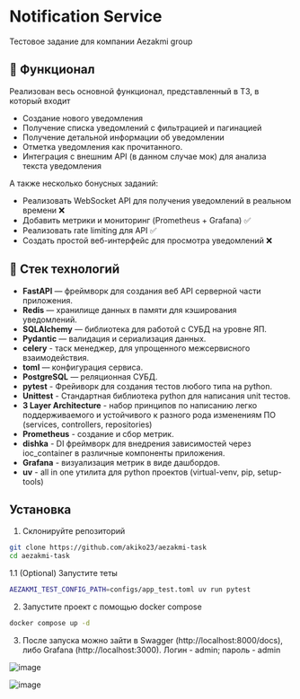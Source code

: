 # Notification Service
Тестовое задание для компании Aezakmi group

## 📜 Функционал
Реализован весь основной функционал, представленный в ТЗ, в который входит 
- Создание нового уведомления
- Получение списка уведомлений с фильтрацией и пагинацией
- Получение детальной информации об уведомлении
- Отметка уведомления как прочитанного.
- Интеграция с внешним API (в данном случае мок) для анализа текста уведомления

А также несколько бонусных заданий:
- Реализовать WebSocket API для получения уведомлений в реальном времени ❌
- Добавить метрики и мониторинг (Prometheus + Grafana) ✅
- Реализовать rate limiting для API ✅
- Создать простой веб-интерфейс для просмотра уведомлений ❌

## 🔧 Стек технологий

- **FastAPI** — фреймворк для создания веб API серверной части приложения.
- **Redis** — хранилище данных в памяти для кэширования уведомлений.
- **SQLAlchemy** — библиотека для работой с СУБД на уровне ЯП.
- **Pydantic** — валидация и сериализация данных.
- **celery** - таск менеджер, для упрощенного межсервисного взаимодействия.
- **toml** — конфигурация сервиса.
- **PostgreSQL** — реляционная СУБД.
- **pytest** - Фрейиворк для создания тестов любого типа на python.
- **Unittest** - Стандартная библиотека python для написания unit тестов.
- **3 Layer Architecture** - набор принципов по написанию легко поддерживаемого и устойчивого к разного рода изменениям ПО (services, controllers, repositories)
- **Prometheus** - создание и сбор метрик.
- **dishka** - DI фреймворк для внедрения зависимостей через ioc_container в различные компоненты приложения.
- **Grafana** - визуализация метрик в виде дашбордов.
- **uv** - all in one утилита для python проектов (virtual-venv, pip, setup-tools)

## Установка

1. Склонируйте репозиторий
```bash
git clone https://github.com/akiko23/aezakmi-task
cd aezakmi-task
```

1.1 (Optional) Запустите теты
```bash
AEZAKMI_TEST_CONFIG_PATH=configs/app_test.toml uv run pytest
```

2. Запустите проект с помощью docker compose
```bash
docker compose up -d
```

3. После запуска можно зайти в Swagger (http://localhost:8000/docs), либо Grafana (http://localhost:3000). Логин - admin; пароль - admin
   
![image](https://github.com/user-attachments/assets/25db73cc-b242-4201-8a81-73cf967bc508)

![image](https://github.com/user-attachments/assets/6935ae4c-6313-431e-be6a-9a0e5494cc9e)

